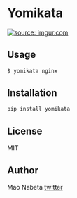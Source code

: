 # Yomikata

<a href="http://imgur.com/biyQJaU"><img src="http://i.imgur.com/biyQJaU.png" title="source: imgur.com" /></a>

## Usage

```sh
$ yomikata nginx
```

## Installation

```sh
pip install yomikata
```

## License
MIT

## Author

Mao Nabeta
[twitter](https://twitter.com/nabetama)
